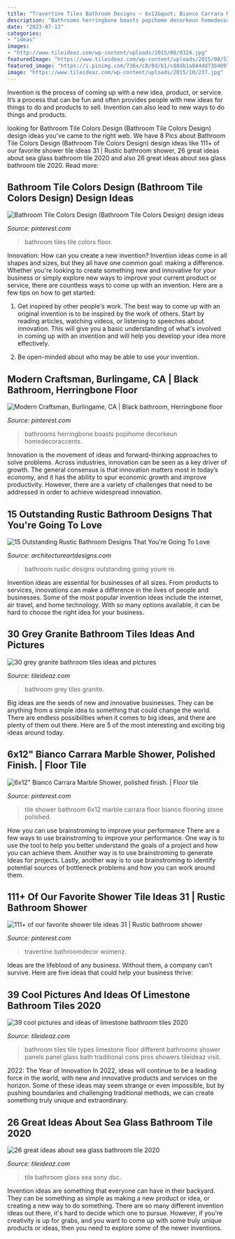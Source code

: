 ```yaml
---
title: "Travertine Tiles Bathroom Designs ~ 6x12&quot; Bianco Carrara Marble Shower, Polished Finish."
description: "Bathrooms herringbone boasts popihome decorkeun homedecoraccents"
date: "2023-07-13"
categories:
- "ideas"
images:
- "http://www.tileideaz.com/wp-content/uploads/2015/08/0324.jpg"
featuredImage: "https://www.tileideaz.com/wp-content/uploads/2015/08/534.jpg"
featured_image: "https://i.pinimg.com/736x/c8/8d/b1/c88db1a844dd73b4097da3c6fbfd814a.jpg"
image: "https://www.tileideaz.com/wp-content/uploads/2015/10/237.jpg"
---
```



Invention is the process of coming up with a new idea, product, or service. It’s a process that can be fun and often provides people with new ideas for things to do and products to sell. Invention can also lead to new ways to do things and products.

	

		
looking for Bathroom Tile Colors Design (Bathroom Tile Colors Design) design ideas you've came to the right web. We have 8 Pics about Bathroom Tile Colors Design (Bathroom Tile Colors Design) design ideas like 111+ of our favorite shower tile ideas 31 | Rustic bathroom shower, 26 great ideas about sea glass bathroom tile 2020 and also 26 great ideas about sea glass bathroom tile 2020. Read more:
		
    
## Bathroom Tile Colors Design (Bathroom Tile Colors Design) Design Ideas

<img loading=lazy src="https://i.pinimg.com/736x/c8/8d/b1/c88db1a844dd73b4097da3c6fbfd814a.jpg" onerror="this.onerror=null;this.src='https://tse2.mm.bing.net/th?id=OIP.uuw1g9YEYj8solHlgUk7AgHaKe&amp;pid=15.1';" alt="Bathroom Tile Colors Design (Bathroom Tile Colors Design) design ideas">

_Source: pinterest.com_

>bathroom tiles tile colors floor. 

	

Innovation: How can you create a new invention?
Invention ideas come in all shapes and sizes, but they all have one common goal: making a difference. Whether you're looking to create something new and innovative for your business or simply explore new ways to improve your current product or service, there are countless ways to come up with an invention. Here are a few tips on how to get started:
1. Get inspired by other people's work. The best way to come up with an original invention is to be inspired by the work of others. Start by reading articles, watching videos, or listening to speeches about innovation. This will give you a basic understanding of what's involved in coming up with an invention and will help you develop your idea more effectively.

2. Be open-minded about who may be able to use your invention.

    
## Modern Craftsman, Burlingame, CA | Black Bathroom, Herringbone Floor

<img loading=lazy src="https://i.pinimg.com/736x/b5/2c/c6/b52cc68e271037ae1588c546efb88d14.jpg" onerror="this.onerror=null;this.src='https://tse3.mm.bing.net/th?id=OIP.eWO72MI-KP465x5u9QvRngHaLH&amp;pid=15.1';" alt="Modern Craftsman, Burlingame, CA | Black bathroom, Herringbone floor">

_Source: pinterest.com_

>bathrooms herringbone boasts popihome decorkeun homedecoraccents. 

	

Innovation is the movement of ideas and forward-thinking approaches to solve problems. Across industries, innovation can be seen as a key driver of growth. The general consensus is that innovation matters most in today’s economy, and it has the ability to spur economic growth and improve productivity. However, there are a variety of challenges that need to be addressed in order to achieve widespread innovation.

    
## 15 Outstanding Rustic Bathroom Designs That You&#039;re Going To Love

<img loading=lazy src="http://www.architectureartdesigns.com/wp-content/uploads/2015/08/15-Outstanding-Rustic-Bathroom-Designs-That-Youre-Going-To-Love-10.jpg" onerror="this.onerror=null;this.src='https://tse4.mm.bing.net/th?id=OIP.vRA3bfq1qEo-YfTbTH5nqADWEs&amp;pid=15.1';" alt="15 Outstanding Rustic Bathroom Designs That You&#039;re Going To Love">

_Source: architectureartdesigns.com_

>bathroom rustic designs outstanding going youre re. 

	

Invention ideas are essential for businesses of all sizes. From products to services, innovations can make a difference in the lives of people and businesses. Some of the most popular invention ideas include the internet, air travel, and home technology. With so many options available, it can be hard to choose the right idea for your business.

    
## 30 Grey Granite Bathroom Tiles Ideas And Pictures

<img loading=lazy src="http://www.tileideaz.com/wp-content/uploads/2015/08/0324.jpg" onerror="this.onerror=null;this.src='https://tse2.mm.bing.net/th?id=OIP.C5p4S5VVlTQ8PvZ6ux---QHaLH&amp;pid=15.1';" alt="30 grey granite bathroom tiles ideas and pictures">

_Source: tileideaz.com_

>bathroom grey tiles granite. 

	

Big ideas are the seeds of new and innovative businesses. They can be anything from a simple idea to something that could change the world. There are endless possibilities when it comes to big ideas, and there are plenty of them out there. Here are 5 of the most interesting and exciting big ideas around today.

    
## 6x12&quot; Bianco Carrara Marble Shower, Polished Finish. | Floor Tile

<img loading=lazy src="https://i.pinimg.com/736x/93/16/1d/93161d97f7a42c7f809bcfdf3babbf70.jpg" onerror="this.onerror=null;this.src='https://tse3.mm.bing.net/th?id=OIP.vgdi3I-K6D3KEMTqW0CBMQHaJ3&amp;pid=15.1';" alt="6x12&quot; Bianco Carrara Marble Shower, polished finish. | Floor tile">

_Source: pinterest.com_

>tile shower bathroom 6x12 marble carrara floor bianco flooring stone polished. 

	

How you can use brainstroming to improve your performance
There are a few ways to use brainstroming to improve your performance. One way is to use the tool to help you better understand the goals of a project and how you can achieve them. Another way is to use brainstroming to generate Ideas for projects. Lastly, another way is to use brainstroming to identify potential sources of bottleneck problems and how you can work around them.

    
## 111+ Of Our Favorite Shower Tile Ideas 31 | Rustic Bathroom Shower

<img loading=lazy src="https://i.pinimg.com/736x/44/35/28/4435285161d6d72fdcf2fbf1ad213f84.jpg" onerror="this.onerror=null;this.src='https://tse4.mm.bing.net/th?id=OIP.mqcLr8aJYvRvte3ftvCyfQHaNK&amp;pid=15.1';" alt="111+ of our favorite shower tile ideas 31 | Rustic bathroom shower">

_Source: pinterest.com_

>travertine bathroomdecor womenz. 

	

Ideas are the lifeblood of any business. Without them, a company can’t survive. Here are five ideas that could help your business thrive:

    
## 39 Cool Pictures And Ideas Of Limestone Bathroom Tiles 2020

<img loading=lazy src="https://www.tileideaz.com/wp-content/uploads/2015/10/237.jpg" onerror="this.onerror=null;this.src='https://tse1.mm.bing.net/th?id=OIP.H4YzHzNynnfj9INRO2dmOQHaFj&amp;pid=15.1';" alt="39 cool pictures and ideas of limestone bathroom tiles 2020">

_Source: tileideaz.com_

>bathroom tiles tile types limestone floor different bathrooms shower panels panel glass bath traditional cons pros showers tileideaz visit. 

	

2022: The Year of Innovation
In 2022, ideas will continue to be a leading force in the world, with new and innovative products and services on the horizon. Some of these ideas may seem strange or even impossible, but by pushing boundaries and challenging traditional methods, we can create something truly unique and extraordinary.

    
## 26 Great Ideas About Sea Glass Bathroom Tile 2020

<img loading=lazy src="https://www.tileideaz.com/wp-content/uploads/2015/08/534.jpg" onerror="this.onerror=null;this.src='https://tse2.mm.bing.net/th?id=OIP.lTvNK87CeThHI-BF19dxtgHaFj&amp;pid=15.1';" alt="26 great ideas about sea glass bathroom tile 2020">

_Source: tileideaz.com_

>tile bathroom glass sea sony dsc. 

	

Invention ideas are something that everyone can have in their backyard. They can be something as simple as making a new product or idea, or creating a new way to do something. There are so many different invention ideas out there, it's hard to decide which one to pursue. However, if you're creativity is up for grabs, and you want to come up with some truly unique products or ideas, then you need to explore some of the newer inventions.

